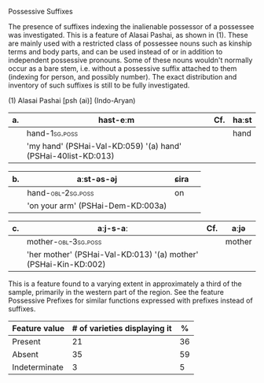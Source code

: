 Possessive Suffixes

The presence of suffixes indexing the inalienable possessor of a
possessee was investigated. This is a feature of Alasai Pashai, as shown
in (1). These are mainly used with a restricted class of possessee nouns
such as kinship terms and body parts, and can be used instead of or in
addition to independent possessive pronouns. Some of these nouns
wouldn't normally occur as a bare stem, i.e. without a possessive suffix
attached to them (indexing for person, and possibly number). The exact
distribution and inventory of such suffixes is still to be fully
investigated.

(1) Alasai Pashai \[psh (ai)\] (Indo-Aryan)

| a\. | hast-**eːm**                                                  | Cf. | haːst |
|-----|---------------------------------------------------------------|-----|-------|
|     | hand-<span class="smallcaps">1sg.poss</span>                  |     | hand  |
|     | 'my hand' (PSHai-Val-KD:059) '(a) hand' (PSHai-40list-KD:013) |     |       |

| b\. | aːst-əs-**əj**                                   | ɕira |     |
|-----|--------------------------------------------------|------|-----|
|     | hand-<span class="smallcaps">obl-2sg.poss</span> | on   |     |
|     | 'on your arm' (PSHai-Dem-KD:003a)                |      |     |

| c\. | aːj-s-**aː**                                                    | Cf. | aːjə   |
|-----|-----------------------------------------------------------------|-----|--------|
|     | mother-<span class="smallcaps">obl-3sg.poss</span>              |     | mother |
|     | 'her mother' (PSHai-Val-KD:013) '(a) mother' (PSHai-Kin-KD:002) |     |        |

This is a feature found to a varying extent in approximately a third of
the sample, primarily in the western part of the region. See the feature
Possessive Prefixes for similar functions expressed with prefixes
instead of suffixes.

| Feature value | \# of varieties displaying it | \%  |
|---------------|-------------------------------|-----|
| Present       | 21                            | 36  |
| Absent        | 35                            | 59  |
| Indeterminate | 3                             | 5   |
